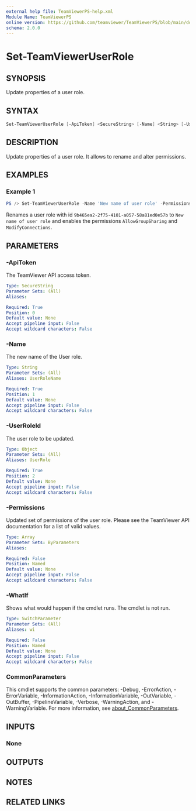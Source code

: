 ```yaml
---
external help file: TeamViewerPS-help.xml
Module Name: TeamViewerPS
online version: https://github.com/teamviewer/TeamViewerPS/blob/main/docs/Cmdlets_help/Set-TeamViewerUserRole.md
schema: 2.0.0
---
```


# Set-TeamViewerUserRole

## SYNOPSIS

Update properties of a user role.

## SYNTAX

```powershell
Set-TeamViewerUserRole [-ApiToken] <SecureString> [-Name] <String> [-UserRoleId] <Object> [-Permissions] <Array> [-WhatIf] [-Confirm]  [<CommonParameters>]
```

## DESCRIPTION

Update properties of a user role. It allows to rename and alter permissions.

## EXAMPLES

### Example 1

```powershell
PS /> Set-TeamViewerUserRole -Name 'New name of user role' -Permissions 'AllowGroupSharing','ModifyConnections' -UserRoleId '9b465ea2-2f75-4101-a057-58a81ed0e57b'
```

Renames a user role with id `9b465ea2-2f75-4101-a057-58a81ed0e57b` to `New name of user role` and enables the permissions `AllowGroupSharing` and `ModifyConnections`.

## PARAMETERS

### -ApiToken

The TeamViewer API access token.

```yaml
Type: SecureString
Parameter Sets: (All)
Aliases:

Required: True
Position: 0
Default value: None
Accept pipeline input: False
Accept wildcard characters: False
```

### -Name

The new name of the User role.

```yaml
Type: String
Parameter Sets: (All)
Aliases: UserRoleName

Required: True
Position: 1
Default value: None
Accept pipeline input: False
Accept wildcard characters: False
```

### -UserRoleId

The user role to be updated.

```yaml
Type: Object
Parameter Sets: (All)
Aliases: UserRole

Required: True
Position: 2
Default value: None
Accept pipeline input: False
Accept wildcard characters: False
```

### -Permissions

Updated set of permissions of the user role.
Please see the TeamViewer API documentation for a list of valid values.

```yaml
Type: Array
Parameter Sets: ByParameters
Aliases:

Required: False
Position: Named
Default value: None
Accept pipeline input: False
Accept wildcard characters: False
```

### -WhatIf

Shows what would happen if the cmdlet runs.
The cmdlet is not run.

```yaml
Type: SwitchParameter
Parameter Sets: (All)
Aliases: wi

Required: False
Position: Named
Default value: None
Accept pipeline input: False
Accept wildcard characters: False
```

### CommonParameters

This cmdlet supports the common parameters: -Debug, -ErrorAction, -ErrorVariable, -InformationAction, -InformationVariable, -OutVariable, -OutBuffer, -PipelineVariable, -Verbose, -WarningAction, and -WarningVariable. For more information, see [about_CommonParameters](http://go.microsoft.com/fwlink/?LinkID=113216).

## INPUTS

### None

## OUTPUTS

## NOTES

## RELATED LINKS
